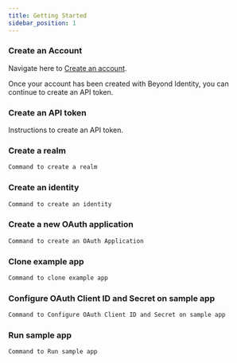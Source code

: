 ```yaml
---
title: Getting Started
sidebar_position: 1
---
```


### Create an Account 

Navigate here to [Create an account](https://www.beyondidentity.com/developers).

Once your account has been created with Beyond Identity, you can continue to create an API token. 

### Create an API token

Instructions to create an API token. 

### Create a realm

``` bash
Command to create a realm
```

### Create an identity

``` bash
Command to create an identity
```

### Create a new OAuth application

``` bash
Command to create an OAuth Application
```

### Clone example app

``` bash
Command to clone example app
```

### Configure OAuth Client ID and Secret on sample app

``` bash
Command to Configure OAuth Client ID and Secret on sample app
```

### Run sample app

``` bash
Command to Run sample app
```

